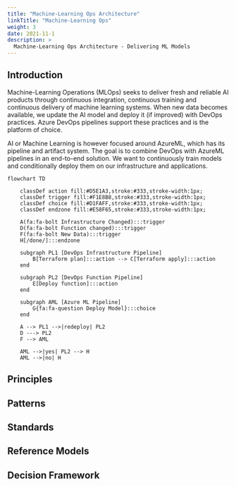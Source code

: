 ```yaml
---
title: "Machine-Learning Ops Architecture"
linkTitle: "Machine-Learning Ops"
weight: 3
date: 2021-11-1
description: >
  Machine-Learning Ops Architecture - Delivering ML Models
---
```


## Introduction

Machine-Learning Operations (MLOps) seeks to deliver fresh and reliable AI products through continuous integration, continuous training and continuous delivery of machine learning systems. When new data becomes available, we update the AI model and deploy it (if improved) with DevOps practices. Azure DevOps pipelines support these practices and is the platform of choice.

AI or Machine Learning is however focused around AzureML, which has its pipeline and artifact system. The goal is to combine DevOps with AzureML pipelines in an end-to-end solution. We want to continuously train models and conditionally deploy them on our infrastructure and applications.


``` mermaid
flowchart TD

    classDef action fill:#D5E1A3,stroke:#333,stroke-width:1px;
    classDef trigger fill:#F1E8B8,stroke:#333,stroke-width:1px;
    classDef choice fill:#D1FAFF,stroke:#333,stroke-width:1px;
    classDef endzone fill:#E58F65,stroke:#333,stroke-width:1px;

    A(fa:fa-bolt Infrastructure Changed):::trigger
    D(fa:fa-bolt Function changed):::trigger
    F(fa:fa-bolt New Data):::trigger
    H[/done/]:::endzone

    subgraph PL1 [DevOps Infrastructure Pipeline]
        B[Terraform plan]:::action --> C[Terraform apply]:::action
    end

    subgraph PL2 [DevOps Function Pipeline]
        E[Deploy function]:::action
    end

    subgraph AML [Azure ML Pipeline]
        G{fa:fa-question Deploy Model}:::choice
    end

    A --> PL1 -->|redeploy| PL2
    D ---> PL2
    F --> AML

    AML -->|yes| PL2 --> H
    AML -->|no| H
```



## Principles

## Patterns

## Standards

## Reference Models

## Decision Framework
